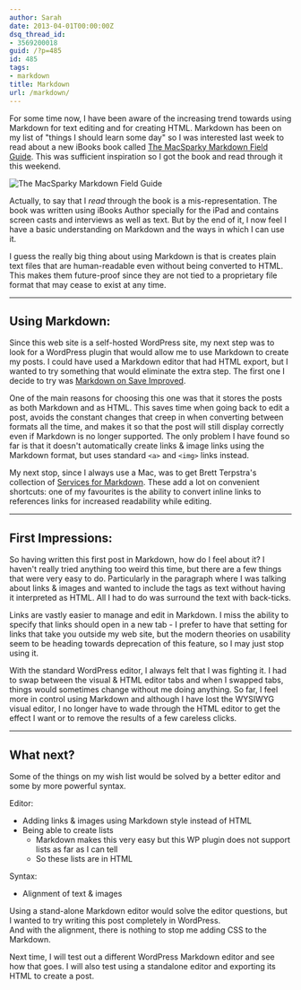```yaml
---
author: Sarah
date: 2013-04-01T00:00:00Z
dsq_thread_id:
- 3569200018
guid: /?p=485
id: 485
tags:
- markdown
title: Markdown
url: /markdown/
---
```


For some time now, I have been aware of the increasing trend towards using Markdown for text editing and for creating HTML. Markdown has been on my list of "things I should learn some day" so I was interested last week to read about a new iBooks book called [The MacSparky Markdown Field Guide][1]. This was sufficient inspiration so I got the book and read through it this weekend.



![The MacSparky Markdown Field Guide][2]

Actually, to say that I *read* through the book is a mis-representation. The book was written using iBooks Author specially for the iPad and contains screen casts and interviews as well as text. But by the end of it, I now feel I have a basic understanding on Markdown and the ways in which I can use it.

I guess the really big thing about using Markdown is that is creates plain text files that are human-readable even without being converted to HTML. This makes them future-proof since they are not tied to a proprietary file format that may cease to exist at any time.

* * *

## Using Markdown:

Since this web site is a self-hosted WordPress site, my next step was to look for a WordPress plugin that would allow me to use Markdown to create my posts. I could have used a Markdown editor that had HTML export, but I wanted to try something that would eliminate the extra step. The first one I decide to try was [Markdown on Save Improved][3].

One of the main reasons for choosing this one was that it stores the posts as both Markdown and as HTML. This saves time when going back to edit a post, avoids the constant changes that creep in when converting between formats all the time, and makes it so that the post will still display correctly even if Markdown is no longer supported. The only problem I have found so far is that it doesn't automatically create links & image links using the Markdown format, but uses standard `<a>` and `<img>` links instead.

My next stop, since I always use a Mac, was to get Brett Terpstra's collection of [Services for Markdown][4]. These add a lot on convenient shortcuts: one of my favourites is the ability to convert inline links to references links for increased readability while editing.

* * *

## First Impressions:

So having written this first post in Markdown, how do I feel about it? I haven't really tried anything too weird this time, but there are a few things that were very easy to do. Particularly in the paragraph where I was talking about links & images and wanted to include the tags as text without having it interpreted as HTML. All I had to do was surround the text with back-ticks.

Links are vastly easier to manage and edit in Markdown. I miss the ability to specify that links should open in a new tab - I prefer to have that setting for links that take you outside my web site, but the modern theories on usability seem to be heading towards deprecation of this feature, so I may just stop using it.

With the standard WordPress editor, I always felt that I was fighting it. I had to swap between the visual & HTML editor tabs and when I swapped tabs, things would sometimes change without me doing anything. So far, I feel more in control using Markdown and although I have lost the WYSIWYG visual editor, I no longer have to wade through the HTML editor to get the effect I want or to remove the results of a few careless clicks.

* * *

## What next?

Some of the things on my wish list would be solved by a better editor and some by more powerful syntax.

Editor:

  * Adding links & images using Markdown style instead of HTML
  * Being able to create lists 
      * Markdown makes this very easy but this WP plugin does not support lists as far as I can tell
      * So these lists are in HTML

Syntax:

  * Alignment of text & images

Using a stand-alone Markdown editor would solve the editor questions, but I wanted to try writing this post completely in WordPress.  
And with the alignment, there is nothing to stop me adding CSS to the Markdown.

Next time, I will test out a different WordPress Markdown editor and see how that goes. I will also test using a standalone editor and exporting its HTML to create a post.

 [1]: http://macsparky.com/markdown
 [2]: http://static.squarespace.com/static/5008676d84aeae82b8acdd8c/t/5147c7a6e4b0d224b4419401/1363658669971/Markdown%20Cover%20Art%20-%20JPG.jpg?format=500w
 [3]: http://wordpress.org/extend/plugins/markdown-on-save-improved/
 [4]: http://brettterpstra.com/projects/markdown-service-tools/